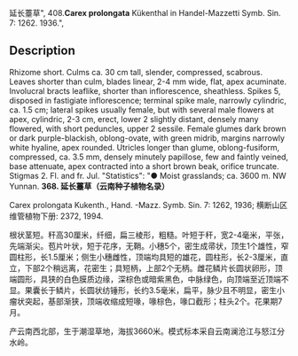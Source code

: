 延长薹草",
408.**Carex prolongata** Kükenthal in Handel-Mazzetti Symb. Sin. 7: 1262. 1936.",

## Description
Rhizome short. Culms ca. 30 cm tall, slender, compressed, scabrous. Leaves shorter than culm, blades linear, 2-4 mm wide, flat, apex acuminate. Involucral bracts leaflike, shorter than inflorescence, sheathless. Spikes 5, disposed in fastigiate inflorescence; terminal spike male, narrowly cylindric, ca. 1.5 cm; lateral spikes usually female, but with several male flowers at apex, cylindric, 2-3 cm, erect, lower 2 slightly distant, densely many flowered, with short peduncles, upper 2 sessile. Female glumes dark brown or dark purple-blackish, oblong-ovate, with green midrib, margins narrowly white hyaline, apex rounded. Utricles longer than glume, oblong-fusiform, compressed, ca. 3.5 mm, densely minutely papillose, few and faintly veined, base attenuate, apex contracted into a short brown beak, orifice truncate. Stigmas 2. Fl. and fr. Jul.
  "Statistics": "● Moist grasslands; ca. 3600 m. NW Yunnan.
**368. 延长薹草（云南种子植物名录）**

Carex prolongata Kukenth., Hand. -Mazz. Symb. Sin. 7: 1262, 1936; 横断山区维管植物下册: 2372, 1994.

根状茎短。秆高30厘米，纤细，扁三棱形，粗糙。叶短于秆，宽2-4毫米，平张，先端渐尖。苞片叶状，短于花序，无鞘。小穗5个，密生成帚状，顶生1个雄性，窄圆柱形，长1.5厘米；侧生小穗雌性，顶端均具短的雄花，圆柱形，长2-3厘米，直立，下部2个稍远离，花密生；具短柄，上部2个无柄。雌花鳞片长圆状卵形，顶端圆形，具狭的白色膜质边缘，深棕色或暗紫黑色，中脉绿色，向顶端至近顶端不显。果囊长于鳞片，长圆状纺锤形，长约3.5毫米，扁平，脉少且不明显，密生小瘤状突起，基部渐狭，顶端收缩成短喙，喙棕色，喙口截形；柱头2个。花果期7月。

产云南西北部，生于潮湿草地，海拔3660米。模式标本采自云南澜沧江与怒江分水岭。
